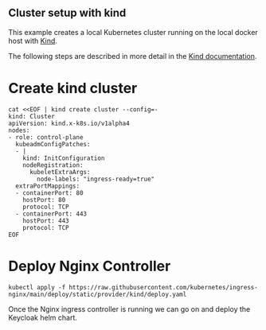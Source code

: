 Cluster setup with kind
----

This example creates a local Kubernetes cluster running on the local docker host with [Kind](https://kind.sigs.k8s.io/).

The following steps are described in more detail in the [Kind documentation](https://kind.sigs.k8s.io/docs/user/ingress/).

# Create kind cluster

```
cat <<EOF | kind create cluster --config=-
kind: Cluster
apiVersion: kind.x-k8s.io/v1alpha4
nodes:
- role: control-plane
  kubeadmConfigPatches:
  - |
    kind: InitConfiguration
    nodeRegistration:
      kubeletExtraArgs:
        node-labels: "ingress-ready=true"
  extraPortMappings:
  - containerPort: 80
    hostPort: 80
    protocol: TCP
  - containerPort: 443
    hostPort: 443
    protocol: TCP
EOF
```

# Deploy Nginx Controller
```
kubectl apply -f https://raw.githubusercontent.com/kubernetes/ingress-nginx/main/deploy/static/provider/kind/deploy.yaml
```

Once the Nginx ingress controller is running we can go on and deploy the Keycloak helm chart.